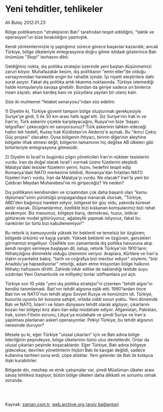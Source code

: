 # Yeni tehditler, tehlikeler

*Ali Bulaç 2012.01.23*

<td class="columnist-detail">
<p>Bölge politikamızın "stratejisinin Batı" tarafından tespit edildiğini, "taktik ve operasyon"un bize bırakıldığını yazmıştık.</p>
<p>
<div id="haberMetinDiv">
<p>Kendi yöntemlerimizle iş yaptığımız sürece görece başarılar kazandık; ancak Türkiye, bölge ülkeleriyle entegrasyona doğru gitme istidadı gösterince Batı önümüze "Stop!" levhasını dikti.
<p>Geldiğimiz nokta, dış politika stratejisi üzerinde yeni baştan düşünmemizi zaruri kılıyor. Muhafazakâr kesim, dış politikanın "emin eller"de olduğu varsayımından hareketle engin bir rahatlık içinde. İyi niyetli eleştirilere dahi surat asıyor. Fakat dış politika artık tıkanma noktasında. Türkiye istemediği halde komşularıyla savaşa girebilir. Bundan da geriye sadece on binlerce insan zayiatı, akan kardeş kanı ve yüzyıllara yayılan bir utanç kalır.
<p>Size iki muhtemel "felaket senaryosu"ndan söz edelim:
<p>1) Diyelim ki, Türkiye güvenli tampon bölge oluşturmak gerekçesiyle Suriye'ye girdi, 5 ile 30 km arası hattı işgal etti. Siz Suriye'nin Irak'ın ve İran'ın, Türk askerini çiçekle karşılayacağını, Rusya'nın bize 'başarı telgrafları' çekeceğini mi sanıyorsunuz? Türk askerinin tahkim edeceği hattın tek hedefi, Kuzey Irak Kürdistan'ını Akdeniz'e açmak. Bu "ikinci Çekiç Güç projesi" olacaktır. Oysa bölgenin ihtiyacı, birinin diğerinin aleyhine bölgeler ilhak etmesi değil, bölgenin tamamının hiç değilse AB ülkeleri gibi birbirleriyle entegrasyona gitmesidir.
<p>2) Diyelim ki İsrail'in bugünkü çılgın yöneticileri İran'ın nükleer tesislerini vurdu. İran da doğal olarak İsrail'i vurmak üzere füzelerini ateşledi. Malatya'daki tesisler füzelerin yerini, hızını, hedefini tespit edip Romanya'daki NATO merkezine bildirdi, Romanya'dan fırlatılan NATO füzeleri İran'ı vurdu, İran da Malatya'yı vurdu. Ne olacak? İran'la yeni bir Çaldıran Meydan Muharebesi'ne mi girişeceğiz? Ve neden?
<p>Dış politikanın kendisinden ve icraatından çok daha başarılı olan "kamu diplomasi"sinin yürüttüğü propagandaya inanacak olursak, "Türkiye, ABD'den bağımsız hareket ediyor, bölgesel bir güç oldu, yakında küresel aktör olacak. Düşmanlarımız, özellikle bizi kıskanan komşularımız bizi rahat bırakmıyor. Biz masumuz, bölgeye barış, demokrasi, huzur, istikrar götürecek model götürüyoruz, ağabeylik yapmak istiyoruz, fakat bu nankörler bir türlü bizi kabullenemiyor!"
<p>Bu retorik iç kamuoyunda yüksek bir beklenti ve temelsiz bir özgüven; bölgede ürküntü ve kaygı yarattı. Yüksek beklenti ve özgüven, gerçekleri görmemizi engelliyor. Özellikle son zamanlarda dış politika havuzuna akıp kendi rengini vermeye başlayan dil, üslup, retorik Türkiye'nin 1910'ların İttihatçılığına dönmekte olduğu izlenimini veriyor. Araplara, Kürtlere ve İran'a ilişkin oryantalist bakış; "tarih ve coğrafya bizi mecbur ediyor" söylemi; "bizi Anadolu'ya hapsediyorlar" retoriği, adam etme misyonları bölge halkının İttihatçı hafızasını diriltti. Zahirde inkâr edilse de saklandığı testide suyu sızdırılan Yeni Osmanlıcılık ve milliyetçi tonlar istifhamlara yol açtı.
<p>Türkiye son 10 yılda "yeni dış politika stratejisi"ni çizerken "tehdit algısı"nı kendisi tanımlamadı. Batı'nın tehdit algısına eşlik etti. 1990'lardan önce Batı'nın ve NATO'nun tehdit algısı Sovyet Rusya ve komünizm idi. Türkiye, bununla uyumlu bir konuma sahipti, ortada ciddi sorun yoktu. Yeni dönemde Batı ve NATO, İslam'ı ve İslam dünyasını tehdit olarak algılıyor; çıkarlarını bozan her bölgeyi kriz alanı ilan edip müdahale ediyor. Afganistan, Pakistan, Irak, süren Filistin sorunu, Libya'ya müdahale ve şimdi Suriye ve İran'a yapılması planlanan askerî operasyonlar. Pekiyi Türkiye, bu tehdit algısının neresinde duruyor?
<p>Mesele şu ki, eğer Türkiye "ulusal çıkarları" için ve Batı adına bölge liderliğinin peşindeyse, bölge ülkelerinin tümü ulus devletlerdir. Onlar da ulusal çıkarları peşinde koşacaklardır. Eğer Türkiye, Batı adına bölgeye gidecekse, devrilen yönetimlerin hiçbiri Batı ile kavgalı değildi, sadece kullanma tarihleri sona erdi, çöpe atıldılar. Yeni gelenler de Batı ile kolayca ilişki kurabilirler.
<p>Bölgede din, mezhep ve etnik çatışmalar var, şimdi Müslüman ülkeler arası savaş tehlikesi başlıyor, bütün bölge ülkeleri daha dikkatli ve sorumlu olmak zorunda. </p></p></p></p></p></p></p></p></p></p></div>
</p>


<p><br>
		 </br></p></td>

Kaynak: [zaman.com.tr](http://zaman.com.tr/yazar.do?yazino=1233616), [web.archive.org (arşiv bağlantısı)](http://web.archive.org/web/20120129001435/http://www.zaman.com.tr:80/yazar.do?yazino=1233616)
